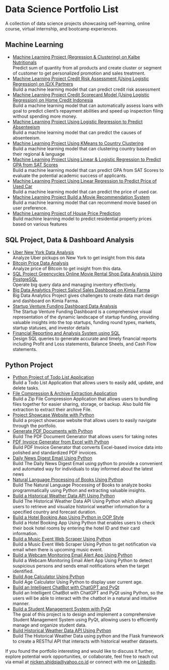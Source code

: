 # Data Science Portfolio List

A collection of data science projects showcasing self-learning, online course, virtual internship, and bootcamp experiences.

## Machine Learning

- [Machine Learning Project (Regression & Clustering) on Kalbe Nutritionals](https://github.com/nickenshidqia/KalbeNutritionals_TimeSeries_Arima_DataScience)  
  Predict sum of quantity from all products and create cluster or segment of customer to get personalized promotion and sales treatment.
- [Machine Learning Project Credit Risk Assessment (Using Logistic Regression) on ID/X Partners](https://github.com/nickenshidqia/Credit_Risk_Assessment_IDX_Partners)  
  Build a machine learning model that can predict credit risk assessment
- [Machine Learning Project Credit Scorecard Model (Using Logistic Regression) on Home Credit Indonesia](https://github.com/nickenshidqia/Credit_Scorecard_Model_Home_Credit_Indonesia)  
  Build a machine learning model that can automatically assess loans with goal to predict client’s repayment abilities and speed up inspection filing without spending more money.
- [Machine Learning Project Using Logistic Regression to Predict Absenteeism](https://github.com/nickenshidqia/Predict_Worker_Absenteeism_using_Logistic_Regresssion)  
  Build a machine learning model that can predict the causes of absenteeism.
- [Machine Learning Project Using KMeans to Country Clustering](https://github.com/nickenshidqia/Country_Clustering_Using_KMeans_Unsupervised_Learning)  
  Build a machine learning model that can clustering country based on their regional & language
- [Machine Learning Project Using Linear & Logistic Regression to Predict GPA from SAT Scores](https://github.com/nickenshidqia/Predict_GPA_From_SAT_Score_Using_Linear_Regression)  
  Build a machine learning model that can predict GPA from SAT Scores to evaluate the potential academic success of applicants.
- [Machine Learning Project Using Linear Regression to Predict Price of Used Car](https://github.com/nickenshidqia/Predict_Price_of_Used_Car_Using_Linear_Regression)  
  Build a machine learning model that can predict the price of used car.
- [Machine Learning Project Build a Movie Recommendation System](https://github.com/nickenshidqia/Build_a_Movie_Recommendation_System)  
  Build a machine learning model that can recommend movie based on user preference.
- [Machine Learning Project of House Price Prediction](https://github.com/nickenshidqia/House_Price_Prediction)  
  Build machine learning model to predict residential property prices based on various features

## SQL Project, Data & Dashboard Analysis

- [Uber New York Data Analysis](https://github.com/nickenshidqia/Uber-New-York-Data-Analysis)  
  Analyze Uber pickups on New York to get insight from this data
- [Bitcoin Price Data Analysis](https://github.com/nickenshidqia/Bitcoin_Price_Data_Analysis)  
  Analyze price of Bitcoin to get insight from this data.
- [SQL Project Greencycles Online Movie Rental Shop Data Analysis Using PostgreSQL](https://github.com/nickenshidqia/Online_Movie_Rental_Shop_Data_Analysis_SQL_Project)  
  Operate big query data and managing inventory effectively.
- [Big Data Analytics Project Salicyl Sales Dashboad on Kimia Farma](https://github.com/nickenshidqia/Big_Data_Analytics_Kimia_Farma)  
  Big Data Analytics Project gives challenges to create data mart design and dashboard on Kimia Farma.
- [Startup Venture Funding Dashboard Data Analysis](https://github.com/nickenshidqia/Startup-Venture-Funding-Dashboard-Data-Analysis)  
  The Startup Venture Funding Dashboard is a comprehensive visual representation of the dynamic landscape of startup funding, providing valuable insights into the top startups, funding round types, markets, startup statuses, and investor details
- [Financial Reporting and Analysis System using SQL](https://github.com/nickenshidqia/SQL-for-Financial-Data-Analysis)  
  Design SQL queries to generate accurate and timely financial reports including Profit and Loss statements, Balance Sheets, and Cash Flow statements.

## Python Project

- [Python Project of Todo List Application](https://github.com/nickenshidqia/List_Todo_App_Python_Project)  
  Build a Todo List Application that allows users to easily add, update, and delete tasks.
- [File Compression & Archive Extraction Application](https://github.com/nickenshidqia/File_Compression_App_Python_Project)  
  Build a Zip File Compression Application that allows users to bundling files together for easier sharing, storage, or backup. Also build file extraction to extract their archive File.
- [Project Showcase Website with Python](https://github.com/nickenshidqia/Project_Showcase_Website_Using_Python)  
  Build a project showcase website that allows users to easily navigate through the portfolio.
- [Generate PDF Documents with Python](https://github.com/nickenshidqia/Generate_PDF_Documents_With_Python)  
  Build The PDF Document Generator that allows users for taking notes
- [PDF Invoice Generator from Excel with Python](https://github.com/nickenshidqia/PDF_Invoice_Generator_Using_Python)  
  Build PDF Invoice Generator that converts Excel-based invoice data into polished and standardized PDF invoices.
- [Daily News Digest Email Using Python](https://github.com/nickenshidqia/Daily_News_Digest_Email_Using_Python)  
  Build The Daily News Digest Email using python to provide a convenient and automated way for individuals to stay informed about the latest news
- [Natural Language Processing of Books Using Python](https://github.com/nickenshidqia/Natural_Language_Processing_of_Books_Using_Python)  
  Build The Natural Language Processing of Books to analyze books programmatically using Python and extracting valuable insights.
- [Build a Historical Weather Data API Using Python](https://github.com/nickenshidqia/Build_a_Historical_Weather_Data_API_Using_Python)  
  Build The Historical Weather Data API Using Python which allowing users to retrieve and visualize historical weather information for a specified country and forecast duration.
- [Build a Hotel Booking App Using Python in OOP Style](https://github.com/nickenshidqia/Build_a_Hotel_Booking_App_Using_Python)  
  Build a Hotel Booking App Using Python that enables users to check their book hotel rooms by entering the hotel ID and their card information.
- [Build a Music Event Web Scraper Using Python](https://github.com/nickenshidqia/Build_a_Music_Event_Web_Scraper_Using_Python)  
  Build a Music Event Web Scraper Using Python to get notification via email when there is upcoming music event.
- [Build a Webcam Monitoring Email Alert App Using Python](https://github.com/nickenshidqia/Build_a_Webcam_Monitoring_Email_Alert_App_Using_Python)  
  Build a Webcam Monitoring Email Alert App Using Python to detect suspicious persons and sends email notifications when the target identified.
- [Build Age Calculator Using Python](https://github.com/nickenshidqia/Build_Age_Calculator_Using_Python)  
  Build Age Calculator Using Python to display user current age.
- [Build an Intelligent ChatBot with ChatGPT and PyQt](https://github.com/nickenshidqia/Build_Intelligent_ChatBot_with_ChatGPT_and_PyQt)  
  Build an Intelligent ChatBot with ChatGPT and PyQt using Python, so the users will be able to interact with the chatbot in a natural and intuitive manner.
- [Build a Student Management System with PyQt](https://github.com/nickenshidqia/Build_a_Student_Management_System_with_PyQt)  
  The goal of this project is to design and implement a comprehensive Student Management System using PyQt, allowing users to efficiently manage and organize student data.
- [Build Historical Weather Data API Using Python](https://github.com/nickenshidqia/Build_Historical_Weather_Data_API_Using_Python)  
  Build The Historical Weather Data using python and the Flask framework to create a RESTful API that interacts with historical weather datasets.

If you found the portfolio interesting and would like to discuss it further, explore potential work opportunities, or collaborate, feel free to reach out via email at nicken.shidqia@yahoo.co.id or connect with me on [LinkedIn](https://www.linkedin.com/in/nickenshidqia/).

